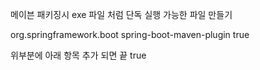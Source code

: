 메이븐 패키징시 exe 파일 처럼 단독 실행 가능한 파일 만들기

<build>
    <plugins>
        <plugin>
            <groupId>org.springframework.boot</groupId>
            <artifactId>spring-boot-maven-plugin</artifactId>
            <configuration>
                <executable>true</executable>
            </configuration>
        </plugin>
    </plugins>
</build>

위부분에 아래 항목 추가 되면 끝 
<configuration>
    <executable>true</executable>
</configuration>